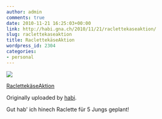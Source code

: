 ```yaml
---
author: admin
comments: true
date: 2010-11-21 16:25:03+00:00
link: http://habi.gna.ch/2010/11/21/raclettekaseaktion/
slug: raclettekaseaktion
title: RaclettekäseAktion
wordpress_id: 2304
categories:
- personal
---
```



 [![](http://farm6.static.flickr.com/5122/5194855893_4a1e2b8247_m.jpg)](http://www.flickr.com/photos/habi/5194855893/)
   

 
  [RaclettekäseAktion](http://www.flickr.com/photos/habi/5194855893/)
    

  Originally uploaded by [habi](http://www.flickr.com/people/habi/).
 



Gut hab' ich hinech Raclette für 5 Jungs geplant!
  

